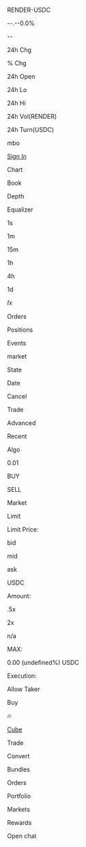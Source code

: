 RENDER-USDC

\--.--0.0%

\--

24h Chg

% Chg

24h Open

24h Lo

24h Hi

24h Vol(RENDER)

24h Turn(USDC)

mbo

[Sign In](/signin)

Chart

Book

Depth

Equalizer

1s

1m

15m

1h

4h

1d

𝑓𝑥

Orders

Positions

Events

market

State

Date

Cancel

Trade

Advanced

Recent

Algo

0.01

BUY

SELL

Market

Limit

Limit Price:

bid

mid

ask

USDC

Amount:

.5x

2x

n/a

MAX:

0.00 (undefined%) USDC

Execution:

Allow Taker

Buy

🔥

[Cube](/ "Cube | The World's Fastest Crypto Exchange")

Trade

Convert

Bundles

Orders

Portfolio

Markets

Rewards

Open chat

